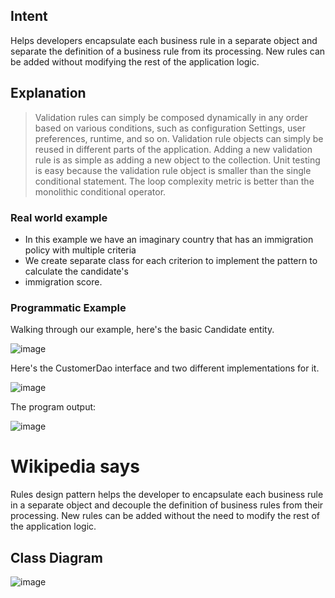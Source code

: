 ## Intent
Helps developers encapsulate each business rule in a separate object and separate the definition of a business rule from its processing. New rules can be added without modifying the rest of the application logic.
## Explanation
> Validation rules can simply be composed dynamically in any order based on various conditions, such as configuration Settings, user preferences, runtime, and so on.
> Validation rule objects can simply be reused in different parts of the application.
> Adding a new validation rule is as simple as adding a new object to the collection.
> Unit testing is easy because the validation rule object is smaller than the single conditional statement.
> The loop complexity metric is better than the monolithic conditional operator.
### Real world example
* In this example we have an imaginary country that has an immigration policy with multiple criteria
* We create separate class for each criterion to implement the pattern to calculate the candidate's
* immigration score.
### Programmatic Example
Walking through our example, here's the basic Candidate entity.

![image](https://user-images.githubusercontent.com/110162648/198544770-266140ce-abc5-4d92-85b8-b66576fc80e7.png)

Here's the CustomerDao interface and two different implementations for it.

![image](https://user-images.githubusercontent.com/110162648/198544781-d7a14fe5-2e45-4e12-a0bc-aabf40e8a60b.png)


The program output:

![image](https://user-images.githubusercontent.com/110162648/198545044-4d45db23-0ed9-4369-881b-2b4261410222.png)

# Wikipedia says
Rules design pattern helps the developer to encapsulate each business rule in a separate object and decouple the definition of business rules from their processing. New rules can be added without the need to modify the rest of the application logic.
## Class Diagram

![image](https://user-images.githubusercontent.com/110162648/198545171-a154750a-e6a9-4785-b183-b97303e7ff8a.png)



